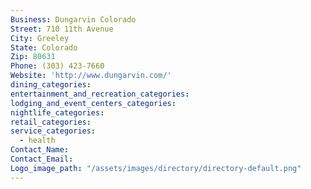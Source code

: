 ```yaml
---
Business: Dungarvin Colorado
Street: 710 11th Avenue
City: Greeley
State: Colorado
Zip: 80631
Phone: (303) 423-7660
Website: 'http://www.dungarvin.com/'
dining_categories:
entertainment_and_recreation_categories:
lodging_and_event_centers_categories:
nightlife_categories:
retail_categories:
service_categories:
  - health
Contact_Name:
Contact_Email:
Logo_image_path: "/assets/images/directory/directory-default.png"
---
```



